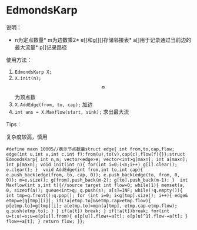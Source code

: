 # EdmondsKarp

说明：

* n为定点数量* m为边数乘2* e[]和g[][]存储邻接表* a[]用于记录通过当前边的最大流量* p[]记录路径

使用方法：

1. `EdmondsKarp X;`
2. `X.init(n);` $$n$$为顶点数
3. `X.AddEdge(from, to, cap);` 加边
4. `int ans = X.Maxflow(start, sink);` 求出最大流

Tips：

复杂度较高，慎用

```#define maxn 10005//表示节点数量struct edge{ int from,to,cap,flow; edge(int u,int v,int c,int f):from(u),to(v),cap(c),flow(f){}};struct EdmondsKarp{ int n,m; vector<edge>e; vector<int>g[maxn]; int a[maxn]; int p[maxn]; void init(int n){ for(int i=0;i<n;i++) g[i].clear(); e.clear(); }  void AddEdge(int from,int to,int cap){ e.push_back(edge(from, to, cap, 0)); e.push_back(edge(to, from, 0, 0)); m=e.size(); g[from].push_back(m-2); g[to].push_back(m-1); }  int Maxflow(int s,int t){//source target int flow=0; while(1){ memset(a, 0, sizeof(a)); queue<int>q; q.push(s); a[s]=INF; while(!q.empty()){ int tmp=q.front();q.pop(); for (int i=0; i<g[tmp].size(); i++){ edge& etmp=e[g[tmp][i]]; if(!a[etmp.to]&&etmp.cap>etmp.flow){ p[etmp.to]=g[tmp][i]; a[etmp.to]=min(a[tmp], etmp.cap-etmp.flow); q.push(etmp.to); } } if(a[t]) break; } if(!a[t])break; for(int u=t;u!=s;u=e[p[u]].from){ e[p[u]].flow+=a[t]; e[p[u]^1].flow-=a[t]; } flow+=a[t]; } return flow; }};```
